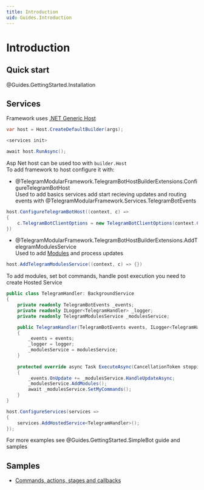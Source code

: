 ```yaml
---
title: Introduction
uid: Guides.Introduction
---
```


# Introduction

## Quick start

@Guides.GettingStarted.Installation

## Services

Framework uses [.NET Generic Host](https://learn.microsoft.com/en-us/dotnet/core/extensions/generic-host)  

```csharp
var host = Host.CreateDefaultBuilder(args); 

<services init>

await host.RunAsync();
```

Asp Net host can be used too with `builder.Host`  
To add framework to host configure it with:

- @TelegramModularFramework.TelegramBotHostBuilderExtensions.ConfigureTelegramBotHost  
  Used to add basics services add start recieving updates and routing events with
  @TelegramModularFramework.Services.TelegramBotEvents

```csharp
host.ConfigureTelegramBotHost((context, c) =>
{
    c.TelegramBotClientOptions = new TelegramBotClientOptions(context.Configuration["Telegram:Token"]);
})
```

- @TelegramModularFramework.TelegramBotHostBuilderExtensions.AddTelegramModulesService  
  Used to add [Modules](xref:Guides.TelegramModule) and process updates

```csharp
host.AddTelegramModulesService((context, c) => {})
```

To add modules, set bot commands, handle post execution you need to create Hosted Service
```csharp
public class TelegramHandler: BackgroundService
{
    private readonly TelegramBotEvents _events;
    private readonly ILogger<TelegramHandler> _logger;
    private readonly TelegramModulesService _modulesService;

    public TelegramHandler(TelegramBotEvents events, ILogger<TelegramHandler> logger, TelegramModulesService modulesService)
    {
        _events = events;
        _logger = logger;
        _modulesService = modulesService;
    }
    
    protected override async Task ExecuteAsync(CancellationToken stoppingToken)
    {
        _events.OnUpdate += _modulesService.HandleUpdateAsync;
        _modulesService.AddModules();
        await _modulesService.SetMyCommands();
    }
}
```
```csharp
host.ConfigureServices(services =>
{
    services.AddHostedService<TelegramHandler>();
});
```
For more examples see @Guides.GettingStarted.SimpleBot guide and samples

## Samples

- [Commands, actions, stages and callbacks](https://github.com/Neisvestney/TelegramModularFramework/tree/master/samples/TelegramModularFramework.Sample)